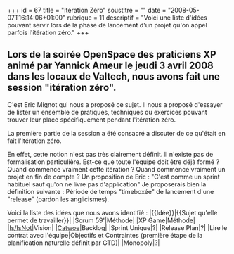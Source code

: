 +++
id = 67
title = "Itération Zéro"
soustitre = ""
date = "2008-05-07T16:14:06+01:00"
rubrique = 11
descriptif = "Voici une liste d'idées pouvant servir lors de la phase de lancement d'un projet qu'on appel parfois l'itération zéro."
+++

<h2>Lors de la soirée OpenSpace des praticiens XP animé par Yannick Ameur le jeudi 3 avril 2008 dans les locaux de Valtech, nous avons fait une session "itération zéro".</h2>
C'est Eric Mignot qui nous a proposé ce sujet. Il nous a proposé d'essayer de lister un ensemble de pratiques, techniques ou exercices pouvant trouver leur place spécifiquement pendant l'itération zéro.

La première partie de la session a été consacré a discuter de ce qu'était en fait l'itération zéro.

En effet, cette notion n'est pas très clairement définit. Il n'existe pas de formalisation particulière. Est-ce que toute l'équipe doit être déjà formé ? Quand commence vraiment cette itération ? Quand commence vraiment un projet en fin de compte ?
Un proposition de Eric : "C'est comme un sprint habituel sauf qu'on ne livre pas  d'application" 
Je proposerais bien la définition suivante : Période de temps "timeboxée" de lancement d'une "release" (pardon les anglicismes). 


Voici la liste des idées que nous avons identifié :
|{{Idée}}|{{Sujet qu'elle permet de travailler}}|
|Scrum 59'|Méthode|
|XP Game|Méthode|
|[Is/IsNot](http://creatingminds.org/tools/is-is_not.htm)|Vision|
|[Catwoe](http://creatingminds.org/tools/catwoe.htm)|Backlog|
|Sprint Unique|?|
|Release Plan|?|
|Lire le contrat avec l'équipe|Objectifs et Contraintes (première étape de la planification naturelle définit par GTD)|
|Monopoly|?|